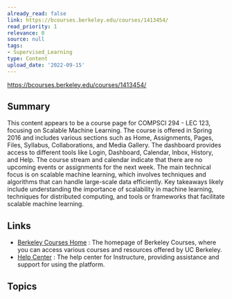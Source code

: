 ```yaml
---
already_read: false
link: https://bcourses.berkeley.edu/courses/1413454/
read_priority: 1
relevance: 0
source: null
tags:
- Supervised_Learning
type: Content
upload_date: '2022-09-15'
---
```


https://bcourses.berkeley.edu/courses/1413454/
## Summary

This content appears to be a course page for COMPSCI 294 - LEC 123, focusing on Scalable Machine Learning. The course is offered in Spring 2016 and includes various sections such as Home, Assignments, Pages, Files, Syllabus, Collaborations, and Media Gallery. The dashboard provides access to different tools like Login, Dashboard, Calendar, Inbox, History, and Help. The course stream and calendar indicate that there are no upcoming events or assignments for the next week. The main technical focus is on scalable machine learning, which involves techniques and algorithms that can handle large-scale data efficiently. Key takeaways likely include understanding the importance of scalability in machine learning, techniques for distributed computing, and tools or frameworks that facilitate scalable machine learning.
## Links

- [Berkeley Courses Home](https://bcourses.berkeley.edu/) : The homepage of Berkeley Courses, where you can access various courses and resources offered by UC Berkeley.
- [Help Center](https://help.instructure.com) : The help center for Instructure, providing assistance and support for using the platform.

## Topics